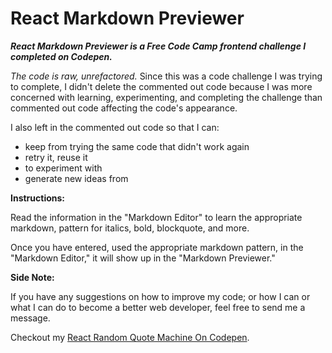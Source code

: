 # React Markdown Previewer
*__React Markdown Previewer is a Free Code Camp frontend challenge I completed on Codepen.__*

*The code is raw, unrefactored.* Since this was a code challenge I was trying to complete, I didn't delete the commented out code because I was more concerned with learning, experimenting, and completing the challenge than commented out code affecting the code's appearance. 

I also left in the commented out code so that I can:
* keep from trying the same code that didn't work again
* retry it, reuse it
* to experiment with
* generate new ideas from

**Instructions:** 

Read the information in the "Markdown Editor" to learn the appropriate markdown, pattern for italics, bold, blockquote, and more. 

Once you have entered, used the appropriate markdown pattern, in the "Markdown Editor," it will show up in the "Markdown Previewer." 

**Side Note:** 

If you have any suggestions on how to improve my code; or how I can or what I can do to become a better web developer, feel free to send me a message. 

Checkout my [React Random Quote Machine On Codepen](https://codepen.io/nwbnwb/full/BajbvNQ).
